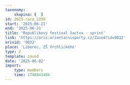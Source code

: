 ```yaml
---
taxonomy:
    skupina: {  }
id: 2025-race_2299
start: '2025-06-21'
end: '2025-06-21'
title: 'Republikový festival žactva - sprint'
link: 'https://oris.orientacnisporty.cz/Zavod?id=9032'
orisid: '9032'
place: 'Liberec, ZŠ Vrchlického'
type: Z
template: zavod
date: '2025-06-02'
import:
    type: members
    time: 1748843404
---
```



